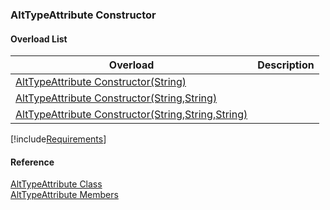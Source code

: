 ﻿### AltTypeAttribute Constructor

#### Overload List

| Overload | Description |
| --- | --- |
| [AltTypeAttribute Constructor(String)](fcSDK~FChoice.Foundation.Clarify.Attributes.AltTypeAttribute~_ctor(String).md) |   |
| [AltTypeAttribute Constructor(String,String)](fcSDK~FChoice.Foundation.Clarify.Attributes.AltTypeAttribute~_ctor(String,String).md) |   |
| [AltTypeAttribute Constructor(String,String,String)](fcSDK~FChoice.Foundation.Clarify.Attributes.AltTypeAttribute~_ctor(String,String,String).md) |   |

[!include[Requirements](../partials/requirements.md)]



#### Reference

[AltTypeAttribute Class](fcSDK~FChoice.Foundation.Clarify.Attributes.AltTypeAttribute.md)  
[AltTypeAttribute Members](fcSDK~FChoice.Foundation.Clarify.Attributes.AltTypeAttribute_members.md)